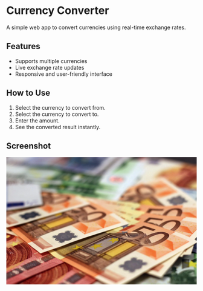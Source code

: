 # Currency Converter

A simple web app to convert currencies using real-time exchange rates.

## Features
- Supports multiple currencies
- Live exchange rate updates
- Responsive and user-friendly interface

## How to Use
1. Select the currency to convert from.
2. Select the currency to convert to.
3. Enter the amount.
4. See the converted result instantly.

## Screenshot

![Currency Converter Screenshot](https://github.com/Aayushstha10/Currency-Exchange/blob/main/Currency_Exchange/clim.webp)

